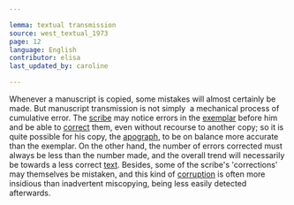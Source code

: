 ```yaml
---

lemma: textual transmission
source: west_textual_1973
page: 12
language: English
contributor: elisa
last_updated_by: caroline

---
```


Whenever a manuscript is copied, some mistakes will almost certainly be made. But manuscript transmission is not simply  a mechanical process of cumulative error. The [scribe](scribe.html) may notice errors in the [exemplar](exemplar.html) before him and be able to [correct](correction.html) them, even without recourse to another copy; so it is quite possible for his copy, the [apograph](apograph.html), to be on balance more accurate than the exemplar. On the other hand, the number of errors corrected must always be less than the number made, and the overall trend will necessarily be towards a less correct [text](text.html). Besides, some of the scribe's 'corrections' may themselves be mistaken, and this kind of [corruption](textCorrupt.html) is often more insidious than inadvertent miscopying, being less easily detected afterwards.
